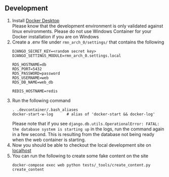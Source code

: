 ## Development
1. Install [Docker Desktop](https://docs.docker.com/get-docker/)  
    Please know that the development environment is only validated against linux environments. Please do not use Windows Container for your Docker installation if you are on Windows
2. Create a .env file under `rmn_arch_0/settings/` that contains the following
    ```
    DJANGO_SECRET_KEY=<random secret key>
    DJANGO_SETTINGS_MODULE=rmn_arch_0.settings.local

    RDS_HOSTNAME=db
    RDS_PORT=5432
    RDS_PASSWORD=password
    RDS_USERNAME=web
    RDS_DB_NAME=web_db

    REDIS_HOSTNAME=redis
    ```
3. Run the following command
    ```
    . .devcontainer/.bash_aliases
    docker-start-w-log      # alias of 'docker-start && docker-log'
    ```
    Please note that if you see `django.db.utils.OperationalError: FATAL:  the database system is starting up` in the logs, run the command again in a few second. This is resulting from the database not being ready when the web container is starting.
4. Now you should be able to checkout the local development site on [localhost](http://localhost/)
5. You can run the following to create some fake content on the site
    ```
    docker-compose exec web python tests/_tools/create_content.py create_content
    ```
